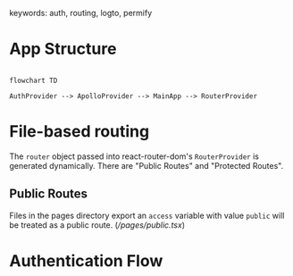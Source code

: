 keywords: auth, routing, logto, permify

# App Structure

```mermaid

flowchart TD

AuthProvider --> ApolloProvider --> MainApp --> RouterProvider

```

# File-based routing

The `router` object passed into react-router-dom's `RouterProvider` is generated dynamically. There are "Public Routes" and "Protected Routes". 


## Public Routes

Files in the pages directory  export an `access` variable with value `public` will be treated as a public route. (*/pages/public.tsx*)


# Authentication Flow

